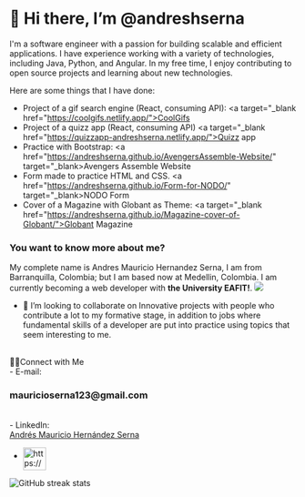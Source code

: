 <div align-content="center"><h1> 👋 Hi there, I’m @andreshserna</h1></div>

I'm a software engineer with a passion for building scalable and efficient applications. I have experience working with a variety of technologies, including Java, Python, and Angular. In my free time, I enjoy contributing to open source projects and learning about new technologies.

Here are some things that I have done:
* Project of a gif search engine (React, consuming API): <a target="_blank href="https://coolgifs.netlify.app/">CoolGifs</a>
* Project of a quizz app (React, consuming API) <a target="_blank href="https://quizzapp-andreshserna.netlify.app/">Quizz app</a>
* Practice with Bootstrap: <a href="https://andreshserna.github.io/AvengersAssemble-Website/" target="_blank>Avengers Assemble Website</a>
* Form made to practice HTML and CSS. <a href="https://andreshserna.github.io/Form-for-NODO/" target="_blank>NODO Form</a>
* Cover of a Magazine with Globant as Theme: <a target="_blank href="https://andreshserna.github.io/Magazine-cover-of-Globant/">Globant Magazine</a> 

<h3>You want to know more about me?</h3>
My complete name is Andres Mauricio Hernandez Serna, I am from Barranquilla, Colombia; but I am based now at Medellin, Colombia. I am currently becoming a web  developer with <strong>the University EAFIT!</strong>.
<img style="border-radius: 4px;" src="https://img.shields.io/badge/Editor-Visual%20Studio%20Code-blue?logo=visual-studio-code&style=for-the-badge">

- 💞️ I’m looking to collaborate on Innovative projects with people who contribute a lot to my formative stage, in addition to
jobs where fundamental skills of a developer are put into practice using topics that seem interesting to me.

<br>
 🤝🏻Connect with Me<br>
- E-mail: <h3>mauricioserna123@gmail.com</h3><br>
- LinkedIn:<div class="badge-base LI-profile-badge" data-locale="es_ES" data-size="medium" data-theme="light" data-type="HORIZONTAL" data-vanity="amhs03" data-version="v1"><a class="badge-base__link LI-simple-link" href="https://co.linkedin.com/in/amhs03?trk=profile-badge">Andrés Mauricio Hernández Serna</a></div>


-    <a href="https://www.linkedin.com/in/amhs03/" target="_blank"><img src="https://cdn-icons-png.flaticon.com/512/174/174857.png" alt="https://www.linkedin.com/in/amhs03/" style="max-width: 100%;" width="40" height="40" align="middle"></a>

![GitHub streak stats](https://github-readme-streak-stats.herokuapp.com/?user=andreshserna)
